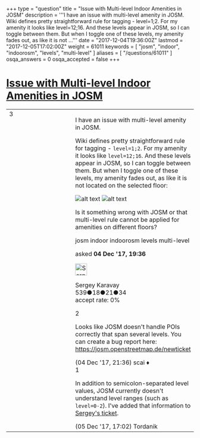 +++
type = "question"
title = "Issue with Multi-level Indoor Amenities in JOSM"
description = '''I have an issue with multi-level amenity in JOSM. Wiki defines pretty straightforward rule for tagging - level=1;2. For my amenity it looks like level=12;16. And these levels appear in JOSM, so I can toggle between them. But when I toggle one of these levels, my amenity fades out, as like it is not ...'''
date = "2017-12-04T19:36:00Z"
lastmod = "2017-12-05T17:02:00Z"
weight = 61011
keywords = [ "josm", "indoor", "indoorosm", "levels", "multi-level" ]
aliases = [ "/questions/61011" ]
osqa_answers = 0
osqa_accepted = false
+++

<div class="headNormal">

# [Issue with Multi-level Indoor Amenities in JOSM](/questions/61011/issue-with-multi-level-indoor-amenities-in-josm)

</div>

<div id="main-body">

<div id="askform">

<table id="question-table" style="width:100%;">
<colgroup>
<col style="width: 50%" />
<col style="width: 50%" />
</colgroup>
<tbody>
<tr>
<td style="width: 30px; vertical-align: top"><div class="vote-buttons">
<span id="post-61011-upvote" class="ajax-command post-vote up" rel="nofollow" title="I like this post (click again to cancel)"> </span>
<div id="post-61011-score" class="post-score" title="current number of votes">
3
</div>
<span id="post-61011-downvote" class="ajax-command post-vote down" rel="nofollow" title="I dont like this post (click again to cancel)"> </span> <span id="favorite-mark" class="ajax-command favorite-mark" rel="nofollow" title="mark/unmark this question as favorite (click again to cancel)"> </span>
<div id="favorite-count" class="favorite-count">
&#10;</div>
</div></td>
<td><div id="item-right">
<div class="question-body">
<p>I have an issue with multi-level amenity in JOSM.</p>
<p>Wiki defines pretty straightforward rule for tagging - <code>level=1;2</code>. For my amenity it looks like <code>level=12;16</code>. And these levels appear in JOSM, so I can toggle between them. But when I toggle one of these levels, my amenity fades out, as like it is not located on the selected floor:</p>
<p><img src="/upfiles/1_1NygK7r.png" alt="alt text" /> <img src="/upfiles/2_PHYZZf2.png" alt="alt text" /></p>
<p>Is it something wrong with JOSM or that multi-level rule cannot be applied for amenities on different floors?</p>
</div>
<div id="question-tags" class="tags-container tags">
<span class="post-tag tag-link-josm" rel="tag" title="see questions tagged &#39;josm&#39;">josm</span> <span class="post-tag tag-link-indoor" rel="tag" title="see questions tagged &#39;indoor&#39;">indoor</span> <span class="post-tag tag-link-indoorosm" rel="tag" title="see questions tagged &#39;indoorosm&#39;">indoorosm</span> <span class="post-tag tag-link-levels" rel="tag" title="see questions tagged &#39;levels&#39;">levels</span> <span class="post-tag tag-link-multi-level" rel="tag" title="see questions tagged &#39;multi-level&#39;">multi-level</span>
</div>
<div id="question-controls" class="post-controls">
&#10;</div>
<div class="post-update-info-container">
<div class="post-update-info post-update-info-user">
<p>asked <strong>04 Dec '17, 19:36</strong></p>
<img src="https://secure.gravatar.com/avatar/7beec6d85fed7bf5255d6657d7609ad0?s=32&amp;d=identicon&amp;r=g" class="gravatar" width="32" height="32" alt="Sergey%20Karavay&#39;s gravatar image" />
<p><span>Sergey Karavay</span><br />
<span class="score" title="539 reputation points">539</span><span title="18 badges"><span class="badge1">●</span><span class="badgecount">18</span></span><span title="21 badges"><span class="silver">●</span><span class="badgecount">21</span></span><span title="34 badges"><span class="bronze">●</span><span class="badgecount">34</span></span><br />
<span class="accept_rate" title="Rate of the user&#39;s accepted answers">accept rate:</span> <span title="Sergey Karavay has no accepted answers">0%</span></p>
</img>
</div>
</div>
<div id="comments-container-61011" class="comments-container">
<span id="61014"></span>
<div id="comment-61014" class="comment">
<div id="post-61014-score" class="comment-score">
2
</div>
<div class="comment-text">
<p>Looks like JOSM doesn't handle POIs correctly that span several levels. You can create a bug report here: <a href="https://josm.openstreetmap.de/newticket">https://josm.openstreetmap.de/newticket</a></p>
</div>
<div id="comment-61014-info" class="comment-info">
<span class="comment-age">(04 Dec '17, 21:36)</span> <span class="comment-user userinfo">scai ♦</span>
</div>
</div>
<span id="61018"></span>
<div id="comment-61018" class="comment">
<div id="post-61018-score" class="comment-score">
1
</div>
<div class="comment-text">
<p>In addition to semicolon-separated level values, JOSM currently doesn't understand level ranges (such as <code>level=0-2</code>). I've added that information to <a href="https://josm.openstreetmap.de/ticket/15637">Sergey's ticket</a>.</p>
</div>
<div id="comment-61018-info" class="comment-info">
<span class="comment-age">(05 Dec '17, 17:02)</span> <span class="comment-user userinfo">Tordanik</span>
</div>
</div>
</div>
<div id="comment-tools-61011" class="comment-tools">
&#10;</div>
<div class="clear">
&#10;</div>
<div id="comment-61011-form-container" class="comment-form-container">
&#10;</div>
<div class="clear">
&#10;</div>
</div></td>
</tr>
</tbody>
</table>

</div>

</div>

